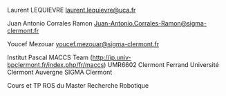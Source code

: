 Laurent LEQUIEVRE
laurent.lequievre@uca.fr

Juan Antonio Corrales Ramon
Juan-Antonio.Corrales-Ramon@sigma-clermont.fr

Youcef Mezouar
youcef.mezouar@sigma-clermont.fr

Institut Pascal
MACCS Team (http://ip.univ-bpclermont.fr/index.php/fr/maccs)
UMR6602 Clermont Ferrand
Université Clermont Auvergne
SIGMA Clermont

Cours et TP ROS du Master Recherche Robotique
